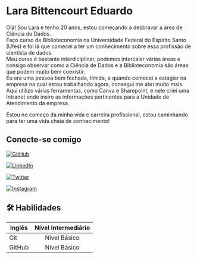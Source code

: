 
# Lara Bittencourt Eduardo
Olá! Sou Lara e tenho 20 anos, estou começando a desbravar a área de Ciência de Dados.   
Faço curso de Biblioteconomia na Universidade Federal do Espírito Santo (Ufes) e foi lá que comecei a ter um conhecimento sobre essa profissão de cientísta de dados.  
Meu curso é bastante interdiciplinar, podemos intercalar várias áreas e consigo observar como a Ciência de Dados e a Biblioteconomia são áreas que podem muito bem coexistir.  
Eu era uma pessoa bem fechada, tímida, e quando comecei a estagiar na empresa na qual estou trabalhando agora, consegui me abri muito mais. Aqui utilizo várias ferramentas, como Canva e Sharepoint, e nele criei uma Intranet onde insiro as informações pertinentes para a Unidade de Atendimento da empresa.  
  
Estou no começo da minha vida e carreira profissional, estou caminhando para ter uma vida cheia de conhecimento!


## Conecte-se comigo
[![GitHub](https://img.shields.io/badge/GitHub-000?style=for-the-badge&logo=github&logoColor=0E76A8)](https://github.com/larabed28)

[![LinkedIn](https://img.shields.io/badge/LinkedIn-000?style=for-the-badge&logo=linkedin&logoColor=0E76A8)](https://www.linkedin.com/in/lara-eduardo-0343931b0/)

[![Twitter](https://img.shields.io/badge/Twitter-000?style=for-the-badge&logo=twitter)](https://twitter.com/larab3d)

[![Instagram](https://img.shields.io/badge/Instagram-000?style=for-the-badge&logo=instagram)](https://www.instagram.com/lara_b_e/)

## 🛠 Habilidades
| Inglês | Nível Intermediário |
|----------|:-------------:|
| Git| Nível Básico |
| GitHub| Nível Básico |
